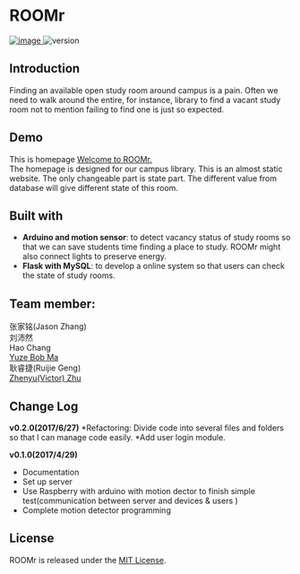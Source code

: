 # ROOMr

[ ![image](https://img.shields.io/badge/Demo-online-green.svg ) ](http://gengruijie.pythonanywhere.com)
![version](https://img.shields.io/badge/version-0.2.0-yellow.svg)

## Introduction
Finding an available open study room around campus is a pain. Often we need to walk around the entire, for instance, library to find a vacant study room not to mention failing to find one is just so expected.

## Demo
This is homepage [Welcome to ROOMr.](http://gengruijie.pythonanywhere.com) <br >
The homepage is designed for our campus library. This is an almost static website. The only changeable part is state part. The different value from database will give different state of this room.

## Built with
* **Arduino and motion sensor**: to detect vacancy status of study rooms so that we can save students time finding a place to study. ROOMr might also connect lights to preserve energy. 
* **Flask with MySQL**: to develop a online system so that users can check the state of study rooms.

## Team member:

张家铭(Jason Zhang)<br> 
刘沛然<br>
Hao Chang<br>
[Yuze Bob Ma](bobmayueze.github.io)<br>
耿睿捷(Ruijie Geng)<br>
[Zhenyu(Victor) Zhu](zhuzhuuu.com)<br>

## Change Log
**v0.2.0(2017/6/27)**
*Refactoring: Divide code into several files and folders so that I can manage code easily.
*Add user login module.

**v0.1.0(2017/4/29)**
* Documentation
* Set up server
* Use Raspberry with arduino with motion dector to finish simple test(communication between server and devices & users )
* Complete motion detector programming


## License

ROOMr is released under the [MIT License](http://www.opensource.org/licenses/MIT).
